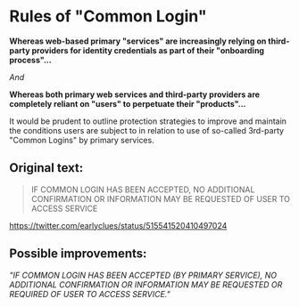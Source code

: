 # Rules of "Common Login"

**Whereas web-based primary "services" are increasingly relying on third-party providers for identity credentials as part of their "onboarding process"...**

*And*

**Whereas both primary web services and third-party providers are completely reliant on "users" to perpetuate their "products"...**

It would be prudent to outline protection strategies to improve and maintain the conditions users are subject to in relation to use of so-called 3rd-party "Common Logins" by primary services.

## Original text:

> IF COMMON LOGIN HAS BEEN ACCEPTED, NO ADDITIONAL CONFIRMATION OR INFORMATION MAY BE REQUESTED OF USER TO ACCESS SERVICE

https://twitter.com/earlyclues/status/515541520410497024

## Possible improvements:

*"IF COMMON LOGIN HAS BEEN ACCEPTED (BY PRIMARY SERVICE), NO ADDITIONAL CONFIRMATION OR INFORMATION MAY BE REQUESTED OR REQUIRED OF USER TO ACCESS SERVICE."*
